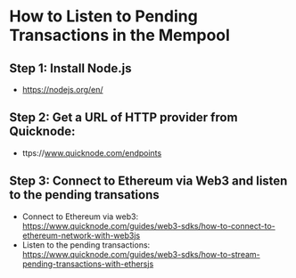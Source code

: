# How to Listen to Pending Transactions in the Mempool

## Step 1: Install Node.js
- https://nodejs.org/en/
## Step 2: Get a URL of HTTP provider from Quicknode: 
- ttps://www.quicknode.com/endpoints
## Step 3: Connect to Ethereum via Web3 and listen to the pending transations
- Connect to Ethereum via web3: https://www.quicknode.com/guides/web3-sdks/how-to-connect-to-ethereum-network-with-web3js
- Listen to the pending transactions: https://www.quicknode.com/guides/web3-sdks/how-to-stream-pending-transactions-with-ethersjs
